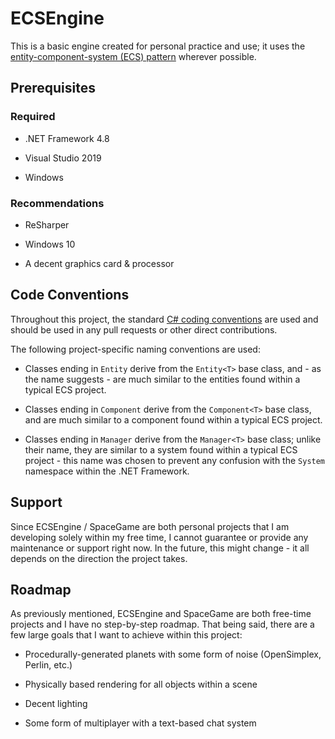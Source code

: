 # ECSEngine

This is a basic engine created for personal practice and use; it uses the [entity-component-system (ECS) pattern](http://t-machine.org/index.php/2007/11/11/entity-systems-are-the-future-of-mmog-development-part-2/) wherever possible.

## Prerequisites

### Required

- .NET Framework 4.8

- Visual Studio 2019

- Windows

### Recommendations

- ReSharper

- Windows 10

- A decent graphics card & processor

## Code Conventions

Throughout this project, the standard [C# coding conventions](https://docs.microsoft.com/en-us/dotnet/csharp/programming-guide/inside-a-program/coding-conventions) are used and should be used in any pull requests or other direct contributions.

The following project-specific naming conventions are used:

- Classes ending in `Entity` derive from the `Entity<T>` base class, and - as the name suggests - are much similar to the entities found within a typical ECS project.

- Classes ending in `Component` derive from the `Component<T>` base class, and are much similar to a component found within a typical ECS project.

- Classes ending in `Manager` derive from the `Manager<T>` base class; unlike their name, they are similar to a system found within a typical ECS project - this name was chosen to prevent any confusion with the `System` namespace within the .NET Framework.

## Support

Since ECSEngine / SpaceGame are both personal projects that I am developing solely within my free time, I cannot guarantee or provide any maintenance or support right now.  In the future, this might change - it all depends on the direction the project takes.

## Roadmap

As previously mentioned, ECSEngine and SpaceGame are both free-time projects and I have no step-by-step roadmap.  That being said, there are a few large goals that I want to achieve within this project:

- Procedurally-generated planets with some form of noise (OpenSimplex, Perlin, etc.)

- Physically based rendering for all objects within a scene

- Decent lighting

- Some form of multiplayer with a text-based chat system
